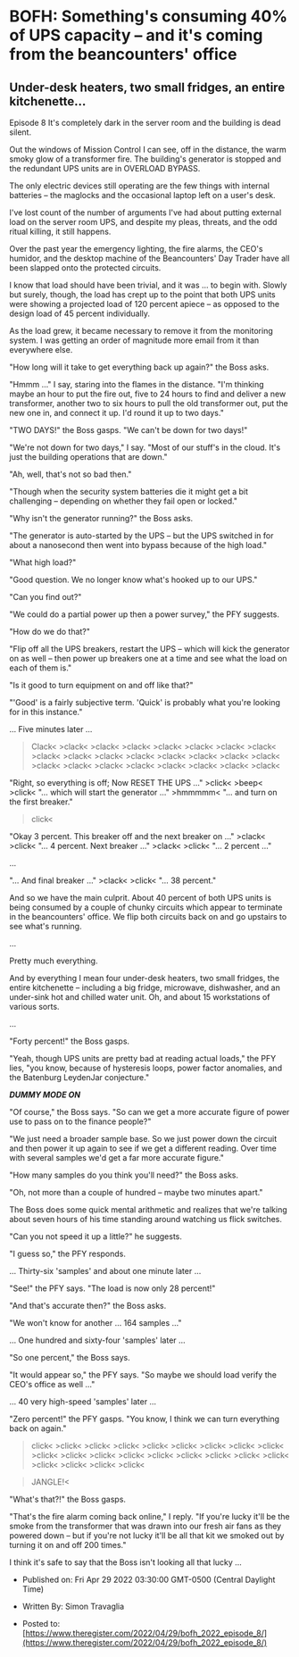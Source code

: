 # BOFH: Something's consuming 40% of UPS capacity – and it's coming from the beancounters' office

## Under-desk heaters, two small fridges, an entire kitchenette...

Episode 8 It's completely dark in the server room and the building is dead silent.

Out the windows of Mission Control I can see, off in the distance, the warm smoky glow of a transformer fire. The building's generator is stopped and the redundant UPS units are in OVERLOAD BYPASS.

The only electric devices still operating are the few things with internal batteries – the maglocks and the occasional laptop left on a user's desk.

I've lost count of the number of arguments I've had about putting external load on the server room UPS, and despite my pleas, threats, and the odd ritual killing, it still happens.

Over the past year the emergency lighting, the fire alarms, the CEO's humidor, and the desktop machine of the Beancounters' Day Trader have all been slapped onto the protected circuits.

I know that load should have been trivial, and it was … to begin with. Slowly but surely, though, the load has crept up to the point that both UPS units were showing a projected load of 120 percent apiece – as opposed to the design load of 45 percent individually.

As the load grew, it became necessary to remove it from the monitoring system. I was getting an order of magnitude more email from it than everywhere else.

"How long will it take to get everything back up again?" the Boss asks.

"Hmmm …" I say, staring into the flames in the distance. "I'm thinking maybe an hour to put the fire out, five to 24 hours to find and deliver a new transformer, another two to six hours to pull the old transformer out, put the new one in, and connect it up. I'd round it up to two days."

"TWO DAYS!" the Boss gasps. "We can't be down for two days!"

"We're not down for two days," I say. "Most of our stuff's in the cloud. It's just the building operations that are down."

"Ah, well, that's not so bad then."

"Though when the security system batteries die it might get a bit challenging – depending on whether they fail open or locked."

"Why isn't the generator running?" the Boss asks.

"The generator is auto-started by the UPS – but the UPS switched in for about a nanosecond then went into bypass because of the high load."

"What high load?"

"Good question. We no longer know what's hooked up to our UPS."

"Can you find out?"

"We could do a partial power up then a power survey," the PFY suggests.

"How do we do that?"

"Flip off all the UPS breakers, restart the UPS – which will kick the generator on as well – then power up breakers one at a time and see what the load on each of them is."

"Is it good to turn equipment on and off like that?"

"'Good' is a fairly subjective term. 'Quick' is probably what you're looking for in this instance."

… Five minutes later …

>Clack< >clack< >clack< >clack< >clack< >clack< >clack< >clack< >clack< >clack< >clack< >clack< >clack< >clack< >clack< >clack< >clack< >clack< >clack< >clack< >clack< >clack< >clack< >clack<

"Right, so everything is off; Now RESET THE UPS …" >click< >beep< >click< "… which will start the generator …" >hmmmmm< "… and turn on the first breaker."

>click<

"Okay 3 percent. This breaker off and the next breaker on …" >clack<  >click< "… 4 percent. Next breaker …" >clack< >click< "… 2 percent …"

…

"… And final breaker …" >clack< >click< "… 38 percent."

And so we have the main culprit. About 40 percent of both UPS units is being consumed by a couple of chunky circuits which appear to terminate in the beancounters' office. We flip both circuits back on and go upstairs to see what's running.

…

Pretty much everything.

And by everything I mean four under-desk heaters, two small fridges, the entire kitchenette – including a big fridge, microwave, dishwasher, and an under-sink hot and chilled water unit. Oh, and about 15 workstations of various sorts.

…

"Forty percent!" the Boss gasps.

"Yeah, though UPS units are pretty bad at reading actual loads," the PFY lies, "you know, because of hysteresis loops, power factor anomalies, and the Batenburg LeydenJar conjecture."

***DUMMY MODE ON***

"Of course," the Boss says. "So can we get a more accurate figure of power use to pass on to the finance people?"

"We just need a broader sample base. So we just power down the circuit and then power it up again to see if we get a different reading. Over time with several samples we'd get a far more accurate figure."

"How many samples do you think you'll need?" the Boss asks.

"Oh, not more than a couple of hundred – maybe two minutes apart."

The Boss does some quick mental arithmetic and realizes that we're talking about seven hours of his time standing around watching us flick switches.

"Can you not speed it up a little?" he suggests.

"I guess so," the PFY responds.

… Thirty-six 'samples' and about one minute later …

"See!" the PFY says. "The load is now only 28 percent!"

"And that's accurate then?" the Boss asks.

"We won't know for another … 164 samples …"

… One hundred and sixty-four 'samples' later …

"So one percent," the Boss says.

"It would appear so," the PFY says. "So maybe we should load verify the CEO's office as well …"

… 40 very high-speed 'samples' later …

"Zero percent!" the PFY gasps. "You know, I think we can turn everything back on again."

>click< >click< >click< >click< >click< >click< >click< >click< >click< >click< >click< >click< >click< >click< >click< >click< >click< >click< >click< >click< >click< >click<

>JANGLE!<

"What's that?!" the Boss gasps.

"That's the fire alarm coming back online," I reply. "If you're lucky it'll be the smoke from the transformer that was drawn into our fresh air fans as they powered down – but if you're not lucky it'll be all that kit we smoked out by turning it on and off 200 times."

I think it's safe to say that the Boss isn't looking all that lucky …



- Published on: Fri Apr 29 2022 03:30:00 GMT-0500 (Central Daylight Time)

- Written By: Simon Travaglia

- Posted to: [https://www.theregister.com/2022/04/29/bofh_2022_episode_8/](https://www.theregister.com/2022/04/29/bofh_2022_episode_8/)